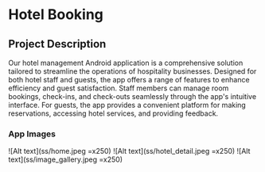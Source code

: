 # Hotel Booking

## Project Description

Our hotel management Android application is a comprehensive solution tailored to streamline the operations of hospitality businesses. Designed for both hotel staff and guests, the app offers a range of features to enhance efficiency and guest satisfaction. Staff members can manage room bookings, check-ins, and check-outs seamlessly through the app's intuitive interface. For guests, the app provides a convenient platform for making reservations, accessing hotel services, and providing feedback.

### App Images
![Alt text](ss/home.jpeg =x250)
![Alt text](ss/hotel_detail.jpeg =x250)
![Alt text](ss/image_gallery.jpeg =x250)